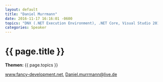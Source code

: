 ```yaml
---
layout: default
title: "Daniel Murrmann"
date: 2016-11-17 16:16:01 -0600
topics: "DNX (.NET Execution Environment), .NET Core, Visual Studio 2015, ASP.NET 5, Microsoft Azure"
categories: Speaker
---
```


# {{ page.title }}

**Themen:** {{ page.topics }}

www.fancy-development.net, Daniel.murrmann@live.de




